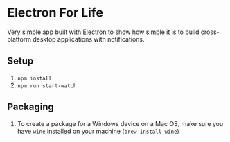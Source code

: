 # Electron For Life
Very simple app built with [Electron](https://electronjs.org/) to show how simple it is to build cross-platform desktop applications with notifications.

## Setup
1. `npm install`
2. `npm run start-watch`

## Packaging
1. To create a package for a Windows device on a Mac OS, make sure you have `wine` installed on your machine (`brew install wine`)

